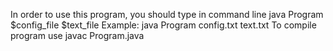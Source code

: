 In order to use this program, you should type in command line
                          java Program $config_file $text_file
                      Example: java Program config.txt text.txt
                       To compile program use
                          javac Program.java